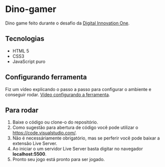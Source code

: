 # Dino-gamer
Dino game feito durante o desafio da [Digital Innovation One](https://digitalinnovation.one/).

## Tecnologias
  - HTML 5
  - CSS3
  - JavaScript puro

## Configurando ferramenta
  Fiz um vídeo explicando o passo a passo para configurar o ambiente e conseguir rodar. <a href="https://youtu.be/EFm2Vrmbz4A" target="_blank">Vídeo configurando a ferramenta</a>.

## Para rodar
  1. Baixe o código ou clone-o do repositório.
  2. Como sugestão para abertura de código você pode utilizar o <a href="https://code.visualstudio.com/" target="_blank">https://code.visualstudio.com/</a>.
  3. Não é necessáriamente obrigatório, mas se perferir você pode baixar a extensão Live Server.
  4. Ao iniciar o um servidor Live Server basta digitar no navegador **localhost:5500**.
  5. Pronto seu jogo está pronto para ser jogado.
